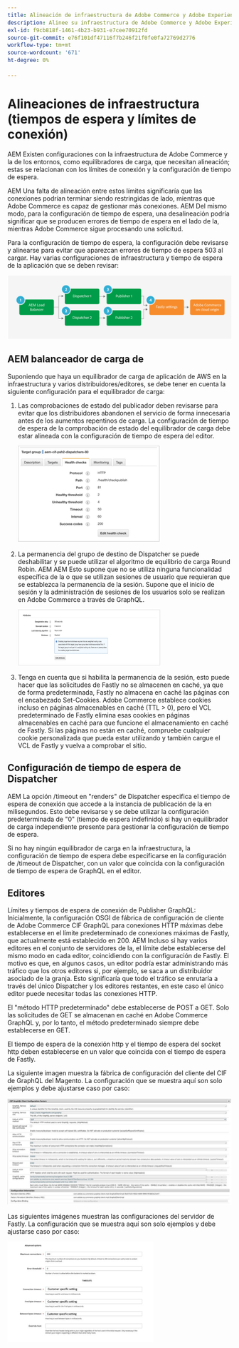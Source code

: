 ```yaml
---
title: Alineación de infraestructura de Adobe Commerce y Adobe Experience Manager
description: Alinee su infraestructura de Adobe Commerce y Adobe Experience Manager para establecer límites aceptables de tiempo de espera y conexión.
exl-id: f9cb818f-1461-4b23-b931-e7cee70912fd
source-git-commit: e76f101df47116f7b246f21f0fe0fa72769d2776
workflow-type: tm+mt
source-wordcount: '671'
ht-degree: 0%

---
```


# Alineaciones de infraestructura (tiempos de espera y límites de conexión)

AEM Existen configuraciones con la infraestructura de Adobe Commerce y la de los entornos, como equilibradores de carga, que necesitan alineación; estas se relacionan con los límites de conexión y la configuración de tiempo de espera.

AEM Una falta de alineación entre estos límites significaría que las conexiones podrían terminar siendo restringidas de lado, mientras que Adobe Commerce es capaz de gestionar más conexiones. AEM Del mismo modo, para la configuración de tiempo de espera, una desalineación podría significar que se producen errores de tiempo de espera en el lado de la, mientras Adobe Commerce sigue procesando una solicitud.

Para la configuración de tiempo de espera, la configuración debe revisarse y alinearse para evitar que aparezcan errores de tiempo de espera 503 al cargar. Hay varias configuraciones de infraestructura y tiempo de espera de la aplicación que se deben revisar:

![AEM Diagrama numerado que describe los tiempos de espera y los límites de conexión para la](../assets/commerce-at-scale/timeout-settings.svg)

## AEM balanceador de carga de

Suponiendo que haya un equilibrador de carga de aplicación de AWS en la infraestructura y varios distribuidores/editores, se debe tener en cuenta la siguiente configuración para el equilibrador de carga:

1. Las comprobaciones de estado del publicador deben revisarse para evitar que los distribuidores abandonen el servicio de forma innecesaria antes de los aumentos repentinos de carga. La configuración de tiempo de espera de la comprobación de estado del equilibrador de carga debe estar alineada con la configuración de tiempo de espera del editor.

   ![AEM Captura de pantalla que muestra las comprobaciones de estado del equilibrador de carga de](../assets/commerce-at-scale/health-checks.png)

1. La permanencia del grupo de destino de Dispatcher se puede deshabilitar y se puede utilizar el algoritmo de equilibrio de carga Round Robin. AEM AEM Esto supone que no se utiliza ninguna funcionalidad específica de la o que se utilizan sesiones de usuario que requieran que se establezca la permanencia de la sesión. Supone que el inicio de sesión y la administración de sesiones de los usuarios solo se realizan en Adobe Commerce a través de GraphQL.

   ![AEM Captura de pantalla que muestra atributos de permanencia de sesión de](../assets/commerce-at-scale/session-stickiness.png)

1. Tenga en cuenta que si habilita la permanencia de la sesión, esto puede hacer que las solicitudes de Fastly no se almacenen en caché, ya que de forma predeterminada, Fastly no almacena en caché las páginas con el encabezado Set-Cookies. Adobe Commerce establece cookies incluso en páginas almacenables en caché (TTL > 0), pero el VCL predeterminado de Fastly elimina esas cookies en páginas almacenables en caché para que funcione el almacenamiento en caché de Fastly. Si las páginas no están en caché, compruebe cualquier cookie personalizada que pueda estar utilizando y también cargue el VCL de Fastly y vuelva a comprobar el sitio.

## Configuración de tiempo de espera de Dispatcher

AEM La opción /timeout en &quot;renders&quot; de Dispatcher especifica el tiempo de espera de conexión que accede a la instancia de publicación de la en milisegundos. Esto debe revisarse y se debe utilizar la configuración predeterminada de &quot;0&quot; (tiempo de espera indefinido) si hay un equilibrador de carga independiente presente para gestionar la configuración de tiempo de espera.

Si no hay ningún equilibrador de carga en la infraestructura, la configuración de tiempo de espera debe especificarse en la configuración de /timeout de Dispatcher, con un valor que coincida con la configuración de tiempo de espera de GraphQL en el editor.

## Editores

Límites y tiempos de espera de conexión de Publisher GraphQL: Inicialmente, la configuración OSGI de fábrica de configuración de cliente de Adobe Commerce CIF GraphQL para conexiones HTTP máximas debe establecerse en el límite predeterminado de conexiones máximas de Fastly, que actualmente está establecido en 200. AEM Incluso si hay varios editores en el conjunto de servidores de la, el límite debe establecerse del mismo modo en cada editor, coincidiendo con la configuración de Fastly. El motivo es que, en algunos casos, un editor podría estar administrando más tráfico que los otros editores si, por ejemplo, se saca a un distribuidor asociado de la granja. Esto significaría que todo el tráfico se enrutaría a través del único Dispatcher y los editores restantes, en este caso el único editor puede necesitar todas las conexiones HTTP.

El &quot;método HTTP predeterminado&quot; debe establecerse de POST a GET. Solo las solicitudes de GET se almacenan en caché en Adobe Commerce GraphQL y, por lo tanto, el método predeterminado siempre debe establecerse en GET.

El tiempo de espera de la conexión http y el tiempo de espera del socket http deben establecerse en un valor que coincida con el tiempo de espera de Fastly.

La siguiente imagen muestra la fábrica de configuración del cliente del CIF de GraphQL del Magento. La configuración que se muestra aquí son solo ejemplos y debe ajustarse caso por caso:

![Captura de pantalla de las opciones de configuración del marco de integración comercial](../assets/commerce-at-scale/cif-config.png)

Las siguientes imágenes muestran las configuraciones del servidor de Fastly. La configuración que se muestra aquí son solo ejemplos y debe ajustarse caso por caso:

![Captura de pantalla de los ajustes de configuración de administración de Commerce para Fastly](../assets/commerce-at-scale/cif-config-advanced.png)
